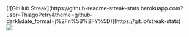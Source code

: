 <div style="display: flex; flex-direction: column;">
  [![GitHub Streak](https://github-readme-streak-stats.herokuapp.com?user=ThiagoPetry&theme=github-dark&date_format=j%2Fn%5B%2FY%5D)](https://git.io/streak-stats)
  <img alingn="center" src="https://profile-counter.glitch.me/ThiagoPetry/count.svg" />
</div>
